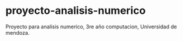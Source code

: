 # proyecto-analisis-numerico
Proyecto para analisis numerico, 3re año computacion, Universidad de mendoza.
